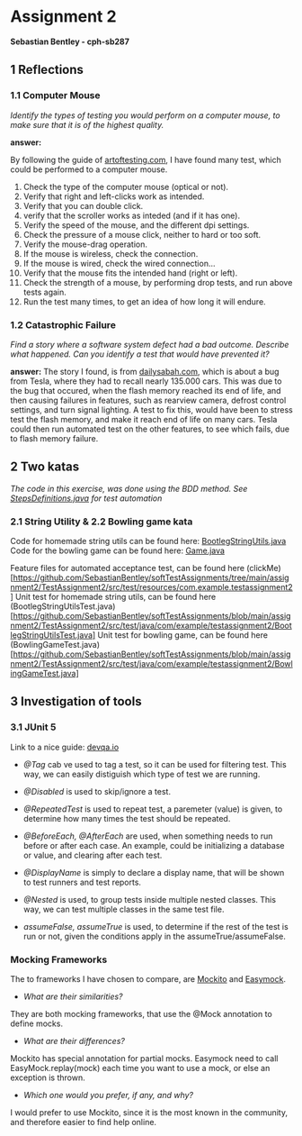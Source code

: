 # Assignment 2
**Sebastian Bentley - cph-sb287**

## 1 Reflections

### 1.1 Computer Mouse
*Identify the types of testing you would perform on a computer mouse, to make sure that it is of the highest quality.*

**answer:**


By following the guide of [artoftesting.com](https://artoftesting.com/mouse), I have found many test, which could be performed to a computer mouse.
1. Check the type of the computer mouse (optical or not).
2. Verify that right and left-clicks work as intended.
3. Verify that you can double click.
4. verify that the scroller works as inteded (and if it has one).
5. Verify the speed of the mouse, and the different dpi settings.
6. Check the pressure of a mouse click, neither to hard or too soft.
7. Verify the mouse-drag operation.
8. If the mouse is wireless, check the connection.
9. If the mouse is wired, check the wired connection...
10. Verify that the mouse fits the intended hand (right or left).
11. Check the strength of a mouse, by performing drop tests, and run above tests again.
12. Run the test many times, to get an idea of how long it will endure.


  

### 1.2 Catastrophic Failure
*Find a story where a software system defect had a bad outcome. Describe what happened. Can you identify a test that would have prevented it?*


**answer:**
The story I found, is from [dailysabah.com](https://www.dailysabah.com/business/automotive/tesla-to-recall-135000-vehicles-over-computer-memory-failure), which is about a bug from Tesla, where they had to recall nearly 135.000 cars.
This was due to the bug that occured, when the flash memory reached its end of life, and then causing failures in features, such as rearview camera, defrost control settings, and turn signal lighting.
A test to fix this, would have been to stress test the flash memory, and make it reach end of life on many cars. Tesla could then run automated test on the other features, to see which fails, due to flash memory failure.  

## 2 Two katas
*The code in this exercise, was done using the BDD method. See [StepsDefinitions.java](link) for test automation*
  

### 2.1 String Utility &  2.2 Bowling game kata
Code for homemade string utils can be found here: [BootlegStringUtils.java](https://github.com/SebastianBentley/softTestAssignments/blob/main/assignment2/TestAssignment2/src/main/java/com/example/testassignment2/BootlegStringUtils.java)
Code for the bowling game can be found here: [Game.java](https://github.com/SebastianBentley/softTestAssignments/blob/main/assignment2/TestAssignment2/src/main/java/com/example/testassignment2/Game.java) 
 
 
 Feature files for automated acceptance test, can be found here (clickMe)[https://github.com/SebastianBentley/softTestAssignments/tree/main/assignment2/TestAssignment2/src/test/resources/com.example.testassignment2]
Unit test for homemade string utils, can be found here (BootlegStringUtilsTest.java)[https://github.com/SebastianBentley/softTestAssignments/blob/main/assignment2/TestAssignment2/src/test/java/com/example/testassignment2/BootlegStringUtilsTest.java]
Unit test for bowling game, can be found here (BowlingGameTest.java)[https://github.com/SebastianBentley/softTestAssignments/blob/main/assignment2/TestAssignment2/src/test/java/com/example/testassignment2/BowlingGameTest.java]

 
## 3 Investigation of tools


### 3.1 JUnit 5

Link to a nice guide: [devqa.io](https://devqa.io/junit-5-annotations/)

* *@Tag* cab ve used to tag a test, so it can be used for filtering test. This way, we can easily distiguish which type of test we are running.

* *@Disabled* is used to skip/ignore a test.

* *@RepeatedTest* is used to repeat test, a paremeter (value) is given, to determine how many times the test should be repeated.

* *@BeforeEach, @AfterEach* are used, when something needs to run before or after each case. An example, could be initializing a database or value, and clearing after each test.

* *@DisplayName* is simply to declare a display name, that will be shown to test runners and test reports.

* *@Nested* is used, to group tests inside multiple nested classes. This way, we can test multiple classes in the same test file.

* *assumeFalse, assumeTrue* is used, to determine if the rest of the test is run or not, given the conditions apply in the assumeTrue/assumeFalse.

### Mocking Frameworks
The to frameworks I have chosen to compare, are [Mockito](https://site.mockito.org/) and [Easymock](https://easymock.org/).

* *What are their similarities?*


They are both mocking frameworks, that use the @Mock annotation to define mocks.

* *What are their differences?*


Mockito has special annotation for partial mocks. Easymock need to call EasyMock.replay(mock) each time you want to use a mock, or else an exception is thrown.

* *Which one would you prefer, if any, and why?*


I would prefer to use Mockito, since it is the most known in the community, and therefore easier to find help online.
